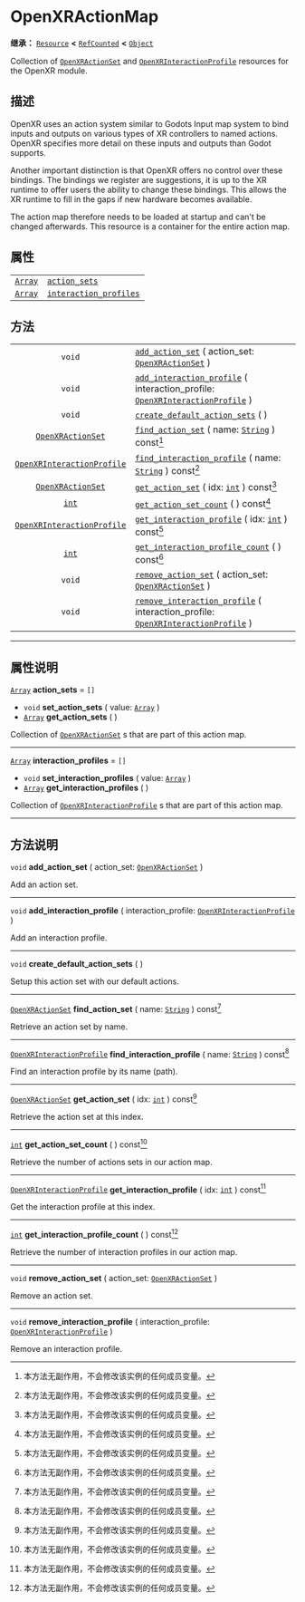 <!-- ⚠ 请勿编辑本文件 ⚠ -->
<!-- 本文档使用脚本从 WeDot 引擎源码仓库生成。 -->
<!-- 生成脚本：https://github.com/WeDot-Engine/WeDot/tree/4.3/doc/tools/make_md.py； -->
<!-- 原文件：https://github.com/WeDot-Engine/WeDot/tree/4.3/modules/openxr/doc_classes/OpenXRActionMap.xml。 -->

<div id="_class_openxractionmap"></div>

# OpenXRActionMap

**继承：** [`Resource`](class_resource.md) **<** [`RefCounted`](class_refcounted.md) **<** [`Object`](class_object.md)

Collection of [`OpenXRActionSet`](class_openxractionset.md) and [`OpenXRInteractionProfile`](class_openxrinteractionprofile.md) resources for the OpenXR module.

## 描述

OpenXR uses an action system similar to Godots Input map system to bind inputs and outputs on various types of XR controllers to named actions. OpenXR specifies more detail on these inputs and outputs than Godot supports.

Another important distinction is that OpenXR offers no control over these bindings. The bindings we register are suggestions, it is up to the XR runtime to offer users the ability to change these bindings. This allows the XR runtime to fill in the gaps if new hardware becomes available.

The action map therefore needs to be loaded at startup and can't be changed afterwards. This resource is a container for the entire action map.

## 属性

|||
|:-:|:--|
| [`Array`](class_array.md) | [`action_sets`](class_openxractionmap.md#class_openxractionmap_property_action_sets)                   | ``[]`` |
| [`Array`](class_array.md) | [`interaction_profiles`](class_openxractionmap.md#class_openxractionmap_property_interaction_profiles) | ``[]`` |

## 方法

|||
|:-:|:--|
| `void`                                                          | [`add_action_set`](class_openxractionmap.md#class_openxractionmap_method_add_action_set) ( action_set: [`OpenXRActionSet`](class_openxractionset.md) )                                                    |
| `void`                                                          | [`add_interaction_profile`](class_openxractionmap.md#class_openxractionmap_method_add_interaction_profile) ( interaction_profile: [`OpenXRInteractionProfile`](class_openxrinteractionprofile.md) )       |
| `void`                                                          | [`create_default_action_sets`](class_openxractionmap.md#class_openxractionmap_method_create_default_action_sets) ( )                                                                                      |
| [`OpenXRActionSet`](class_openxractionset.md)                   | [`find_action_set`](class_openxractionmap.md#class_openxractionmap_method_find_action_set) ( name: [`String`](class_string.md) ) const[^const]                                                            |
| [`OpenXRInteractionProfile`](class_openxrinteractionprofile.md) | [`find_interaction_profile`](class_openxractionmap.md#class_openxractionmap_method_find_interaction_profile) ( name: [`String`](class_string.md) ) const[^const]                                          |
| [`OpenXRActionSet`](class_openxractionset.md)                   | [`get_action_set`](class_openxractionmap.md#class_openxractionmap_method_get_action_set) ( idx: [`int`](class_int.md) ) const[^const]                                                                     |
| [`int`](class_int.md)                                           | [`get_action_set_count`](class_openxractionmap.md#class_openxractionmap_method_get_action_set_count) ( ) const[^const]                                                                                    |
| [`OpenXRInteractionProfile`](class_openxrinteractionprofile.md) | [`get_interaction_profile`](class_openxractionmap.md#class_openxractionmap_method_get_interaction_profile) ( idx: [`int`](class_int.md) ) const[^const]                                                   |
| [`int`](class_int.md)                                           | [`get_interaction_profile_count`](class_openxractionmap.md#class_openxractionmap_method_get_interaction_profile_count) ( ) const[^const]                                                                  |
| `void`                                                          | [`remove_action_set`](class_openxractionmap.md#class_openxractionmap_method_remove_action_set) ( action_set: [`OpenXRActionSet`](class_openxractionset.md) )                                              |
| `void`                                                          | [`remove_interaction_profile`](class_openxractionmap.md#class_openxractionmap_method_remove_interaction_profile) ( interaction_profile: [`OpenXRInteractionProfile`](class_openxrinteractionprofile.md) ) |

<!-- rst-class:: classref-section-separator -->

---

## 属性说明

<div id="_class_openxractionmap_property_action_sets"></div>

[`Array`](class_array.md) **action_sets** = ``[]`` <div id="class_openxractionmap_property_action_sets"></div>

- `void` **set_action_sets** ( value: [`Array`](class_array.md) )
- [`Array`](class_array.md) **get_action_sets** ( )

Collection of [`OpenXRActionSet`](class_openxractionset.md) s that are part of this action map.

<!-- rst-class:: classref-item-separator -->

---

<div id="_class_openxractionmap_property_interaction_profiles"></div>

[`Array`](class_array.md) **interaction_profiles** = ``[]`` <div id="class_openxractionmap_property_interaction_profiles"></div>

- `void` **set_interaction_profiles** ( value: [`Array`](class_array.md) )
- [`Array`](class_array.md) **get_interaction_profiles** ( )

Collection of [`OpenXRInteractionProfile`](class_openxrinteractionprofile.md) s that are part of this action map.

<!-- rst-class:: classref-section-separator -->

---

## 方法说明

<div id="_class_openxractionmap_method_add_action_set"></div>

`void` **add_action_set** ( action_set: [`OpenXRActionSet`](class_openxractionset.md) )<div id="class_openxractionmap_method_add_action_set"></div>

Add an action set.

<!-- rst-class:: classref-item-separator -->

---

<div id="_class_openxractionmap_method_add_interaction_profile"></div>

`void` **add_interaction_profile** ( interaction_profile: [`OpenXRInteractionProfile`](class_openxrinteractionprofile.md) )<div id="class_openxractionmap_method_add_interaction_profile"></div>

Add an interaction profile.

<!-- rst-class:: classref-item-separator -->

---

<div id="_class_openxractionmap_method_create_default_action_sets"></div>

`void` **create_default_action_sets** ( )<div id="class_openxractionmap_method_create_default_action_sets"></div>

Setup this action set with our default actions.

<!-- rst-class:: classref-item-separator -->

---

<div id="_class_openxractionmap_method_find_action_set"></div>

[`OpenXRActionSet`](class_openxractionset.md) **find_action_set** ( name: [`String`](class_string.md) ) const[^const]<div id="class_openxractionmap_method_find_action_set"></div>

Retrieve an action set by name.

<!-- rst-class:: classref-item-separator -->

---

<div id="_class_openxractionmap_method_find_interaction_profile"></div>

[`OpenXRInteractionProfile`](class_openxrinteractionprofile.md) **find_interaction_profile** ( name: [`String`](class_string.md) ) const[^const]<div id="class_openxractionmap_method_find_interaction_profile"></div>

Find an interaction profile by its name (path).

<!-- rst-class:: classref-item-separator -->

---

<div id="_class_openxractionmap_method_get_action_set"></div>

[`OpenXRActionSet`](class_openxractionset.md) **get_action_set** ( idx: [`int`](class_int.md) ) const[^const]<div id="class_openxractionmap_method_get_action_set"></div>

Retrieve the action set at this index.

<!-- rst-class:: classref-item-separator -->

---

<div id="_class_openxractionmap_method_get_action_set_count"></div>

[`int`](class_int.md) **get_action_set_count** ( ) const[^const]<div id="class_openxractionmap_method_get_action_set_count"></div>

Retrieve the number of actions sets in our action map.

<!-- rst-class:: classref-item-separator -->

---

<div id="_class_openxractionmap_method_get_interaction_profile"></div>

[`OpenXRInteractionProfile`](class_openxrinteractionprofile.md) **get_interaction_profile** ( idx: [`int`](class_int.md) ) const[^const]<div id="class_openxractionmap_method_get_interaction_profile"></div>

Get the interaction profile at this index.

<!-- rst-class:: classref-item-separator -->

---

<div id="_class_openxractionmap_method_get_interaction_profile_count"></div>

[`int`](class_int.md) **get_interaction_profile_count** ( ) const[^const]<div id="class_openxractionmap_method_get_interaction_profile_count"></div>

Retrieve the number of interaction profiles in our action map.

<!-- rst-class:: classref-item-separator -->

---

<div id="_class_openxractionmap_method_remove_action_set"></div>

`void` **remove_action_set** ( action_set: [`OpenXRActionSet`](class_openxractionset.md) )<div id="class_openxractionmap_method_remove_action_set"></div>

Remove an action set.

<!-- rst-class:: classref-item-separator -->

---

<div id="_class_openxractionmap_method_remove_interaction_profile"></div>

`void` **remove_interaction_profile** ( interaction_profile: [`OpenXRInteractionProfile`](class_openxrinteractionprofile.md) )<div id="class_openxractionmap_method_remove_interaction_profile"></div>

Remove an interaction profile.

[^virtual]: 本方法通常需要用户覆盖才能生效。
[^const]: 本方法无副作用，不会修改该实例的任何成员变量。
[^vararg]: 本方法除了能接受在此处描述的参数外，还能够继续接受任意数量的参数。
[^constructor]: 本方法用于构造某个类型。
[^static]: 调用本方法无需实例，可直接使用类名进行调用。
[^operator]: 本方法描述的是使用本类型作为左操作数的有效运算符。
[^bitfield]: 这个值是由下列位标志构成位掩码的整数。
[^void]: 无返回值。
